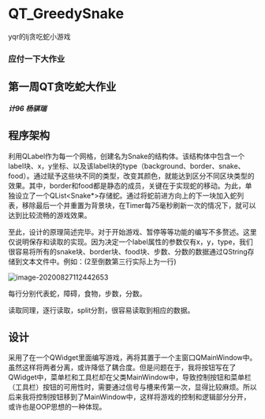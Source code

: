 # QT_GreedySnake
yqr的lj贪吃蛇小游戏
### 应付一下大作业
## 第一周QT贪吃蛇大作业

##### 计96 杨骐瑞

## 程序架构

​		利用QLabel作为每一个网格，创建名为Snake的结构体。该结构体中包含一个label块、x，y坐标、以及该label块的type（background、border、snake、food）。通过赋予这些块不同的类型，改变其颜色，就能达到区分不同区块类型的效果。其中，border和food都是静态的成员，关键在于实现蛇的移动。为此，单独设立了一个QList<Snake*>存储蛇。通过将蛇前进方向上的下一块加入蛇列表，移除最后一个并重置为背景块，在Timer每75毫秒刷新一次的情况下，就可以达到比较流畅的游戏效果。

​		至此，设计的原理简述完毕。对于开始游戏、暂停等等功能的编写不多赘述。这里仅说明保存和读取的实现。因为决定一个label属性的参数仅有x，y，type，我们很容易将所有的snake块、border块、food块、步数、分数的数据通过QString存储到文本文件中。例如：(2至倒数第三行实际上为一行)

![image-20200827112442653](C:\Users\yqr19\AppData\Roaming\Typora\typora-user-images\image-20200827112442653.png)

每行分别代表蛇，障碍，食物，步数，分数。

读取同理，逐行读取，split分割，很容易读取到相应的数据。

## 设计

采用了在一个QWidget里面编写游戏，再将其置于一个主窗口QMainWindow中。虽然这样将两者分离，或许降低了耦合度。但是问题在于，我将按钮写在了QWidget中，菜单栏和工具栏却在父类MainWindow中，导致控制按钮和菜单栏（工具栏）按钮的可用性时，需要通过信号与槽来传第一次，显得比较麻烦。所以后来我将控制按钮移到了MainWindow中，这样将游戏的控制和逻辑部分分开，或许也是OOP思想的一种体现。

